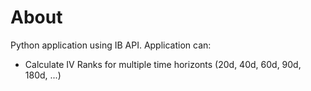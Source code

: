 # About

Python application using IB API.
Application can:
  * Calculate IV Ranks for multiple time horizonts (20d, 40d, 60d, 90d, 180d, ...)
